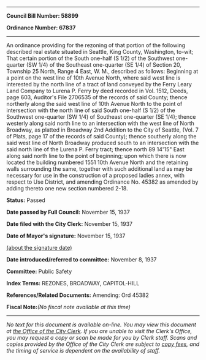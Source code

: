 

********

**Council Bill Number: 58899**
   
**Ordinance Number: 67837**
********

 An ordinance providing for the rezoning of that portion of the following described real estate situated in Seattle, King County, Washington, to-wit; That certain portion of the South one-half (S 1/2) of the Southwest one-quarter (SW 1/4) of the Southeast one-quarter (SE 1/4) of Section 20, Township 25 North, Range 4 East, W. M., described as follows: Beginning at a point on the west line of 10th Avenue North, where said west line is interested by the north line of a tract of land conveyed by the Ferry Leary Land Company to Lurena P. Ferry by deed recorded in Vol. 1512, Deeds, page 603, Auditor's File 2706535 of the records of said County; thence northerly along the said west line of 10th Avenue North to the point of intersection with the north line of said South one-half (S 1/2) of the Southwest one-quarter (SW 1/4) of Southeast one-quarter (SE 1/4); thence westerly along said north line to an intersection with the west line of North Broadway, as platted in Broadway 2nd Addition to the City of Seattle, (Vol. 7 of Plats, page 17 of the records of said County); thence southerly along the said west line of North Broadway produced south to an intersection with the said north line of the Lurena P. Ferry tract; thence north 89 14'15" East along said north line to the point of beginning; upon which there is now located the building numbered 1551 10th Avenue North and the retaining walls surrounding the same, together with such additional land as may be necessary for use in the construction of a proposed ladies annex, with respect to Use District, and amending Ordinance No. 45382 as amended by adding thereto one new section numbered 2-18.

**Status:** Passed
   
**Date passed by Full Council:** November 15, 1937
   
**Date filed with the City Clerk:** November 15, 1937
   
**Date of Mayor's signature:** November 15, 1937
   
[(about the signature date)](/~public/approvaldate.htm)
   
   
   
**Date introduced/referred to committee:** November 8, 1937
   
**Committee:** Public Safety
   
   
**Index Terms:** REZONES, BROADWAY, CAPITOL-HILL

**References/Related Documents:** Amending: Ord 45382

**Fiscal Note:**_(No fiscal note available at this time)_
********

_No text for this document is available on-line. You may view this document at [the Office of the City Clerk](http://www.seattle.gov/leg/clerk/contactUs.htm). If you are unable to visit the Clerk's Office, you may request a copy or scan be made for you by Clerk staff. Scans and copies provided by the Office of the City Clerk are subject to [copy fees](http://clerk.seattle.gov/~public/clerkfees.htm), and the timing of service is dependent on the availability of staff._

